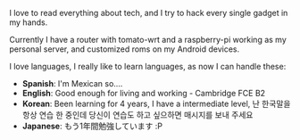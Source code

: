 I love to read everything about tech, and I try to hack every single gadget in my hands.

Currently I have a router with tomato-wrt and a raspberry-pi working as my personal server, and customized roms on my Android devices.

I love languages, I really like to learn languages, as now I can handle these:

* **Spanish**: I'm Mexican so....
* **English**: Good enough for living and working - Cambridge FCE B2
* **Korean**: Been learning for 4 years, I have a intermediate level, 난 한국말을 항상 연습 한 중인데 당신이 연습도 하고 싶으하면 매시지를 보내 주세요
* **Japanese**: もう1年間勉強しています :P
